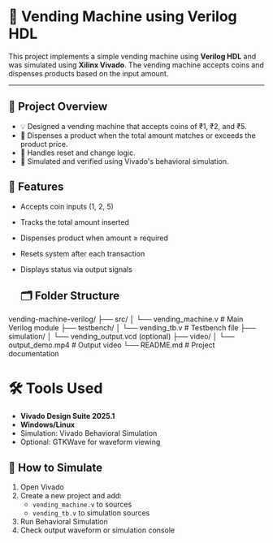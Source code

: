 # 🛒 Vending Machine using Verilog HDL

This project implements a simple vending machine using **Verilog HDL** and was simulated using **Xilinx Vivado**. The vending machine accepts coins and dispenses products based on the input amount.

---

## 📌 Project Overview

- 💡 Designed a vending machine that accepts coins of ₹1, ₹2, and ₹5.
- 🧃 Dispenses a product when the total amount matches or exceeds the product price.
- 🔄 Handles reset and change logic.
- 🧪 Simulated and verified using Vivado's behavioral simulation.

## 🧾 Features

- Accepts coin inputs (1, 2, 5)
- Tracks the total amount inserted
- Dispenses product when amount ≥ required
- Resets system after each transaction
- Displays status via output signals

  ## 🗂️ Folder Structure
vending-machine-verilog/
├── src/
│ └── vending_machine.v # Main Verilog module
├── testbench/
│ └── vending_tb.v # Testbench file
├── simulation/
│ └── vending_output.vcd (optional)
├── video/
│ └── output_demo.mp4 # Output video
└── README.md # Project documentation

# 🛠️ Tools Used

- **Vivado Design Suite 2025.1**
- **Windows/Linux**
- Simulation: Vivado Behavioral Simulation
- Optional: GTKWave for waveform viewing

## 🧪 How to Simulate

1. Open Vivado
2. Create a new project and add:
   - `vending_machine.v` to sources
   - `vending_tb.v` to simulation sources
3. Run Behavioral Simulation
4. Check output waveform or simulation console

